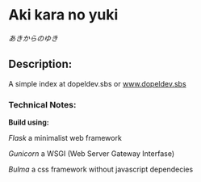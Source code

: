 # Aki kara no yuki

_あきからのゆき_

## Description:
A simple index at dopeldev.sbs or www.dopeldev.sbs

### Technical Notes:
**Build using:**

*Flask* a minimalist web framework

*Gunicorn* a WSGI (Web Server Gateway Interfase)

*Bulma* a css framework without javascript dependecies

